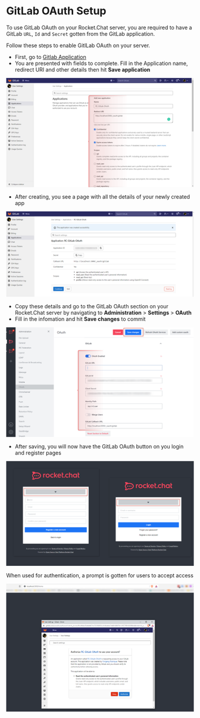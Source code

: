 # GitLab OAuth Setup

To use GitLab OAuth on your Rocket.Chat server, you are required to have a GitLab `URL`, `Id` and `Secret` gotten from the GitLab application.

Follow these steps to enable GitlLab OAuth on your server.&#x20;

* First, go to [Gitlab Application ](https://gitlab.com/-/profile/applications)
* You are presented with fields to complete. Fill in the Application name, redirect URI and other details then hit **Save application**&#x20;

![](<../../../../.gitbook/assets/image (661).png>)

* After creating, you see a page with all the details of your newly created app

![](<../../../../.gitbook/assets/image (681) (1).png>)

* Copy these details and go to the GitLab OAuth section on your Rocket.Chat server by navigating to **Administration** > **Settings** > **OAuth**&#x20;
* Fill in the infomation and hit **Save changes** to commit

![](<../../../../.gitbook/assets/image (670).png>)

* After saving, you will now have the GitLab OAuth button on you login and register pages

![](<../../../../.gitbook/assets/image (641) (1).png>)

When used for authentication, a prompt is gotten for users to accept access

![](<../../../../.gitbook/assets/image (686) (1) (1).png>)
